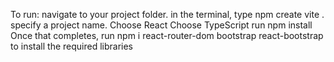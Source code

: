 To run: navigate to your project folder. in the terminal, type npm create vite . specify a project name. Choose React Choose TypeScript run npm install Once that completes, run npm i react-router-dom bootstrap react-bootstrap to install the required libraries